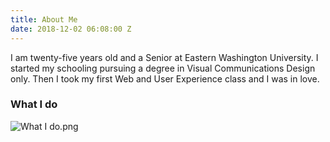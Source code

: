```yaml
---
title: About Me
date: 2018-12-02 06:08:00 Z
---
```


I am twenty-five years old and a Senior at Eastern Washington University. I started my schooling pursuing a degree in Visual Communications Design only. Then I took my first Web and User Experience class and I was in love.

### What I do

![What I do.png](/uploads/What%20I%20do.png)